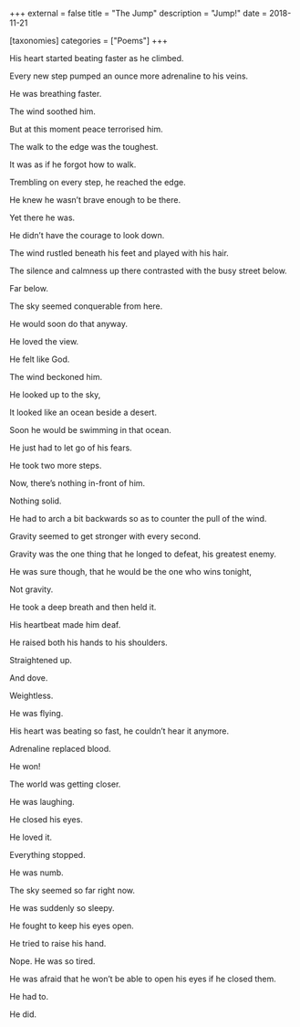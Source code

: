 +++
external = false
title = "The Jump"
description = "Jump!"
date = 2018-11-21

[taxonomies]
categories = ["Poems"]
+++

His heart started beating faster as he climbed.

Every new step pumped an ounce more adrenaline to his veins.

He was breathing faster.

The wind soothed him.

But at this moment peace terrorised him.
<!-- more -->
The walk to the edge was the toughest.

It was as if he forgot how to walk.

Trembling on every step, he reached the edge.

He knew he wasn’t brave enough to be there.

Yet there he was.

He didn’t have the courage to look down.

The wind rustled beneath his feet and played with his hair.

The silence and calmness up there contrasted with the busy street below.

Far below.

The sky seemed conquerable from here.

He would soon do that anyway.

He loved the view.

He felt like God.

The wind beckoned him.

He looked up to the sky,

It looked like an ocean beside a desert.

Soon he would be swimming in that ocean.

He just had to let go of his fears.

He took two more steps.

Now, there’s nothing in-front of him.

Nothing solid.

He had to arch a bit backwards so as to counter the pull of the wind.

Gravity seemed to get stronger with every second.

Gravity was the one thing that he longed to defeat, his greatest enemy.

He was sure though, that he would be the one who wins tonight,

Not gravity.

He took a deep breath and then held it.

His heartbeat made him deaf.

He raised both his hands to his shoulders.

Straightened up.

And dove.

Weightless.

He was flying.

His heart was beating so fast, he couldn’t hear it anymore.

Adrenaline replaced blood.

He won!

The world was getting closer.

He was laughing.

He closed his eyes.

He loved it.

Everything stopped.

He was numb.

The sky seemed so far right now.

He was suddenly so sleepy.

He fought to keep his eyes open.

He tried to raise his hand.

Nope. He was so tired.

He was afraid that he won’t be able to open his eyes if he closed them.

He had to.

He did.

